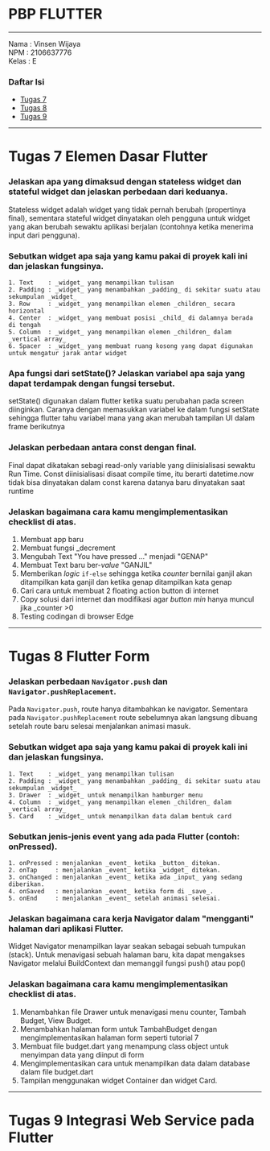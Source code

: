# PBP FLUTTER
---

Nama  : Vinsen Wijaya  
NPM   : 2106637776  
Kelas : E

### Daftar Isi
- [Tugas 7](#tugas-7-elemen-dasar-flutter)<br>
- [Tugas 8](#tugas-8-flutter-form)<br>
- [Tugas 9](#tugas-9-integrasi-web-service-pada-flutter)<br>


---
# Tugas 7 Elemen Dasar Flutter

### Jelaskan apa yang dimaksud dengan stateless widget dan stateful widget dan jelaskan perbedaan dari keduanya.<br>
Stateless widget adalah widget yang tidak pernah berubah (propertinya final), sementara stateful widget dinyatakan oleh pengguna untuk widget yang akan berubah sewaktu aplikasi berjalan (contohnya ketika menerima input dari pengguna).

### Sebutkan widget apa saja yang kamu pakai di proyek kali ini dan jelaskan fungsinya.
```
1. Text    : _widget_ yang menampilkan tulisan 
2. Padding : _widget_ yang menambahkan _padding_ di sekitar suatu atau sekumpulan _widget_  
3. Row     : _widget_ yang menampilkan elemen _children_ secara horizontal  
4. Center  : _widget_ yang membuat posisi _child_ di dalamnya berada di tengah  
5. Column  : _widget_ yang menampilkan elemen _children_ dalam _vertical array_  
6. Spacer  : _widget_ yang membuat ruang kosong yang dapat digunakan untuk mengatur jarak antar widget  
```

### Apa fungsi dari setState()? Jelaskan variabel apa saja yang dapat terdampak dengan fungsi tersebut.
setState() digunakan dalam flutter ketika suatu perubahan pada screen diinginkan. Caranya dengan memasukkan variabel ke dalam fungsi setState sehingga flutter tahu variabel mana yang akan merubah tampilan UI dalam frame berikutnya

### Jelaskan perbedaan antara const dengan final.
Final dapat dikatakan sebagi read-only variable yang diinisialisasi sewaktu Run Time.  Const diinisialisasi disaat compile time, itu berarti datetime.now tidak bisa dinyatakan dalam const karena datanya baru dinyatakan saat runtime

### Jelaskan bagaimana cara kamu mengimplementasikan checklist di atas.
1. Membuat app baru
2. Membuat fungsi _decrement
3. Mengubah Text "You have pressed ..." menjadi "GENAP"
4. Membuat Text baru ber-_value_ "GANJIL"
5. Memberikan _logic_ `if-else` sehingga ketika _counter_ bernilai ganjil akan ditampilkan kata ganjil dan ketika genap ditampilkan kata genap
6. Cari cara untuk membuat 2 floating action button di internet
7. Copy solusi dari internet dan modifikasi agar _button min_ hanya muncul jika _counter >0
8. Testing codingan di browser Edge


---
# Tugas 8 Flutter Form

### Jelaskan perbedaan `Navigator.push` dan `Navigator.pushReplacement`.
Pada `Navigator.push`, route hanya ditambahkan ke navigator.
Sementara pada `Navigator.pushReplacement` route sebelumnya akan langsung dibuang setelah route baru selesai menjalankan animasi masuk.

### Sebutkan widget apa saja yang kamu pakai di proyek kali ini dan jelaskan fungsinya.
```
1. Text    : _widget_ yang menampilkan tulisan 
2. Padding : _widget_ yang menambahkan _padding_ di sekitar suatu atau sekumpulan _widget_  
3. Drawer  : _widget_ untuk menampilkan hamburger menu  
4. Column  : _widget_ yang menampilkan elemen _children_ dalam _vertical array_  
5. Card    : _widget_ untuk menampilkan data dalam bentuk card
```

### Sebutkan jenis-jenis event yang ada pada Flutter (contoh: onPressed).
```
1. onPressed : menjalankan _event_ ketika _button_ ditekan.
2. onTap     : menjalankan _event_ ketika _widget_ ditekan. 
3. onChanged : menjalankan _event_ ketika ada _input_ yang sedang diberikan.
4. onSaved   : menjalankan _event_ ketika form di _save_.
5. onEnd     : menjalankan _event_ setelah animasi selesai.
```
### Jelaskan bagaimana cara kerja Navigator dalam "mengganti" halaman dari aplikasi Flutter.
Widget Navigator menampilkan layar seakan sebagai sebuah tumpukan (stack). 
Untuk menavigasi sebuah halaman baru, kita dapat mengakses Navigator melalui BuildContext dan memanggil fungsi push() atau pop()

### Jelaskan bagaimana cara kamu mengimplementasikan checklist di atas.
1. Menambahkan file Drawer untuk menavigasi menu counter, Tambah Budget, View Budget.
2. Menambahkan halaman form untuk TambahBudget dengan mengimplementasikan halaman form seperti tutorial 7
3. Membuat file budget.dart yang menampung class object untuk menyimpan data yang diinput di form
4. Mengimplementasikan cara untuk menampilkan data dalam database dalam file budget.dart
5. Tampilan menggunakan widget Container dan widget Card.


---
# Tugas 9 Integrasi Web Service pada Flutter

